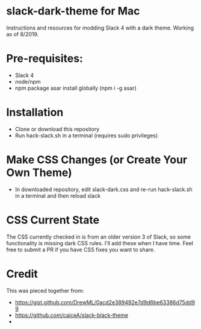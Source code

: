 # slack-dark-theme for Mac
Instructions and resources for modding Slack 4 with a dark theme. Working as of 8/2019.

# Pre-requisites:
- Slack 4
- node/npm
- npm package asar install globally (npm i -g asar)

# Installation
- Clone or download this repository
- Run hack-slack.sh in a terminal (requires sudo privileges)

# Make CSS Changes (or Create Your Own Theme)
- In downloaded repository, edit slack-dark.css and re-run hack-slack.sh in a terminal and then reload slack

# CSS Current State
The CSS currently checked in is from an older version 3 of Slack, so some functionality is missing dark CSS rules. I'll add these when I have time. Feel free to submit a PR if you have CSS fixes you want to share.

# Credit
This was pieced together from:
- https://gist.github.com/DrewML/0acd2e389492e7d9d6be63386d75dd99
- https://github.com/caiceA/slack-black-theme
- 